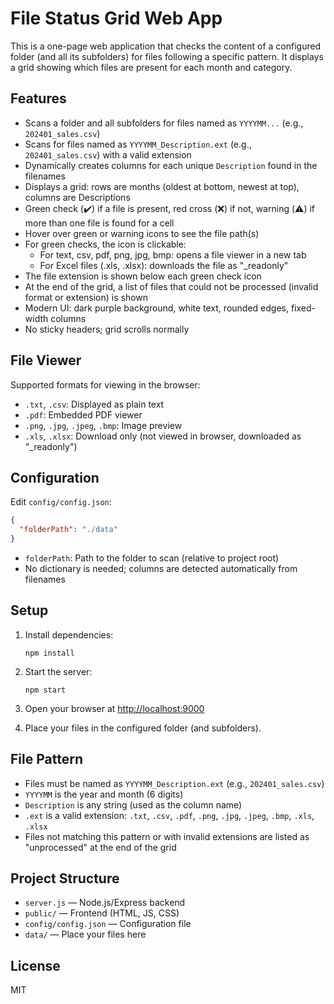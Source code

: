 # File Status Grid Web App

This is a one-page web application that checks the content of a configured folder (and all its subfolders) for files following a specific pattern. It displays a grid showing which files are present for each month and category.

## Features

- Scans a folder and all subfolders for files named as `YYYYMM...` (e.g., `202401_sales.csv`)
- Scans for files named as `YYYYMM_Description.ext` (e.g., `202401_sales.csv`) with a valid extension
- Dynamically creates columns for each unique `Description` found in the filenames
- Displays a grid: rows are months (oldest at bottom, newest at top), columns are Descriptions
- Green check (✔️) if a file is present, red cross (❌) if not, warning (⚠️) if more than one file is found for a cell
- Hover over green or warning icons to see the file path(s)
- For green checks, the icon is clickable:
  - For text, csv, pdf, png, jpg, bmp: opens a file viewer in a new tab
  - For Excel files (.xls, .xlsx): downloads the file as "_readonly"
- The file extension is shown below each green check icon
- At the end of the grid, a list of files that could not be processed (invalid format or extension) is shown
- Modern UI: dark purple background, white text, rounded edges, fixed-width columns
- No sticky headers; grid scrolls normally

## File Viewer

Supported formats for viewing in the browser:
- `.txt`, `.csv`: Displayed as plain text
- `.pdf`: Embedded PDF viewer
- `.png`, `.jpg`, `.jpeg`, `.bmp`: Image preview
- `.xls`, `.xlsx`: Download only (not viewed in browser, downloaded as "_readonly")

## Configuration

Edit `config/config.json`:

```json
{
  "folderPath": "./data"
}
```

- `folderPath`: Path to the folder to scan (relative to project root)
- No dictionary is needed; columns are detected automatically from filenames

## Setup

1. Install dependencies:

   ```
   npm install
   ```

2. Start the server:

   ```
   npm start
   ```

3. Open your browser at [http://localhost:9000](http://localhost:9000)

4. Place your files in the configured folder (and subfolders).

## File Pattern

- Files must be named as `YYYYMM_Description.ext` (e.g., `202401_sales.csv`)
- `YYYYMM` is the year and month (6 digits)
- `Description` is any string (used as the column name)
- `.ext` is a valid extension: `.txt`, `.csv`, `.pdf`, `.png`, `.jpg`, `.jpeg`, `.bmp`, `.xls`, `.xlsx`
- Files not matching this pattern or with invalid extensions are listed as "unprocessed" at the end of the grid

## Project Structure

- `server.js` — Node.js/Express backend
- `public/` — Frontend (HTML, JS, CSS)
- `config/config.json` — Configuration file
- `data/` — Place your files here

## License

MIT
